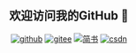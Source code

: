<h2 align="center">欢迎访问我的GitHub 👋</h2>
<p align="center">
  <a href="https://github.com/rstyro"><img src="https://img.shields.io/badge/GitHub-24292e" alt="github"></a>
  <a href="https://gitee.com/rstyro"><img src="https://img.shields.io/badge/Gitee-ff0000" alt="gitee"></a>
  <a href="https://www.jianshu.com/u/651c15a1758a"><img src="https://img.shields.io/badge/简书-F95204" alt="简书"></a>
  <a href="https://blog.csdn.net/qq_32923745"><img src="https://img.shields.io/badge/CSDN-cf000e" alt="csdn"></a>
</p>

<!--
**rstyro/rstyro** is a ✨ _special_ ✨ repository because its `README.md` (this file) appears on your GitHub profile.

Here are some ideas to get you started:

- 🔭 I’m currently working on ...
- 🌱 I’m currently learning ...
- 👯 I’m looking to collaborate on ...
- 🤔 I’m looking for help with ...
- 💬 Ask me about ...
- 📫 How to reach me: ...
- 😄 Pronouns: ...
- ⚡ Fun fact: ...
-->
